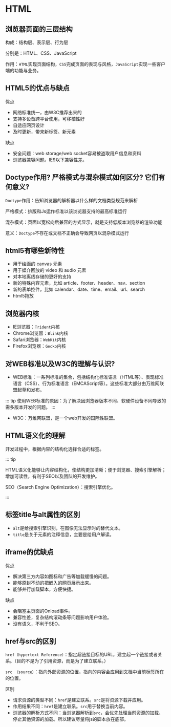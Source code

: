 <!--
 * @Description: HTML知识汇总
 * @Author: sukiyue
 * @Date: 2022-09-21 14:00:22
-->
# HTML

## 浏览器页面的三层结构

构成：结构层、表示层、行为层 

分别是：HTML、CSS、JavaScript 

作用：`HTML`实现页面结构，`CSS`完成页面的表现与风格，`JavaScript`实现一些客户端的功能与业务。

## HTML5的优点与缺点

优点

- 网络标准统一，由W3C推荐出来的
- 支持多设备跨平台使用，可移植性好
- 自适应网页设计
- 及时更新，带来新标签、新元素

缺点

- 安全问题：web storage/web socket容易被盗取用户信息和资料
- 浏览器兼容问题。IE9以下兼容性差。

## Doctype作用? 严格模式与混杂模式如何区分? 它们有何意义?

`Doctype`作用：告知浏览器的解析器以什么样的文档类型规范来解析

严格模式：排版和Js运作标准以该浏览器支持的最高标准运行

混杂模式：页面以宽松向后兼容的方式显示，就是支持低版本浏览器的渲染功能

意义：`Doctype`不存在或文档不正确会导致网页以混杂模式运行

## html5有哪些新特性

- 用于绘画的 canvas 元素
- 用于媒介回放的 video 和 audio 元素
- 对本地离线存储的更好的支持
- 新的特殊内容元素，比如 article、footer、header、nav、section
- 新的表单控件，比如 calendar、date、time、email、url、search
- html5拖放


## 浏览器内核

- IE浏览器：`Trident`内核
- Chrome浏览器：`Blink`内核
- Safari浏览器：`WebKit`内核
- Firefox浏览器：`Gecko`内核 

## 对WEB标准以及W3C的理解与认识?

- WEB标准：一系列标准的集合，包括结构化标准语言（HTML等）、表现标准语言（CSS）、行为标准语言（EMCAScript等）。这些标准大部分由万维网联盟起草和发布。

::: tip
使用WEB标准的原因：为了解决因浏览器版本不同、软硬件设备不同导致的需多版本开发的问题。
:::

- W3C：万维网联盟，是一个web开发的国际性联盟。

## HTML语义化的理解

开发过程中，根据内容的结构化选择合适的标签。

::: tip

HTML语义化能够让内容结构化，使结构更加清晰；便于浏览器、搜索引擎解析；增加可读性，有利于SEO以及团队的开发维护。

SEO（Search Engine Optimization）：搜索引擎优化。

:::

## 标签title与alt属性的区别

- `alt`是给搜索引擎识别，在图像无法显示时的替代文本。
- `title`是关于元素的注释信息，主要是给用户解读。

## iframe的优缺点

优点

- 解决第三方内容如图标和广告等加载缓慢的问题。
- 能够原封不动的把嵌入的网页展示出来。
- 能够并行加载脚本，方便快捷。 

缺点

- 会阻塞主页面的Onload事件。
- 兼容性差，复杂结构滚动条等问题影响用户体验。
- 没有语义，不利于SEO。

## href与src的区别

`href（hypertext Reference）`：指定超链接目标的URL，建立起一个链接或者关系。（目的不是为了引用资源，而是为了建立联系。）

`src （source）`：指向外部资源的位置，指向的内容会应用到文档中当前标签所在的位置。

区别

- 请求资源的类型不同：`href`是建立联系。`src`是将资源下载并应用。
- 作用结果不同：`href`是建立联系。`src`用于替换当前内容。
- 浏览器的解析方式不同：当浏览器解析到`src`，会优先处理当前资源的加载，停止其他资源的加载。所以建议尽量将js的脚本放在底部。